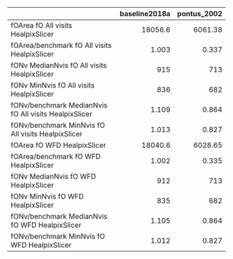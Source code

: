 |                                                       |   baseline2018a |   pontus_2002 |
|:------------------------------------------------------|----------------:|--------------:|
| fOArea fO All visits HealpixSlicer                    |       18056.6   |      6061.38  |
| fOArea/benchmark fO All visits HealpixSlicer          |           1.003 |         0.337 |
| fONv MedianNvis fO All visits HealpixSlicer           |         915     |       713     |
| fONv MinNvis fO All visits HealpixSlicer              |         836     |       682     |
| fONv/benchmark MedianNvis fO All visits HealpixSlicer |           1.109 |         0.864 |
| fONv/benchmark MinNvis fO All visits HealpixSlicer    |           1.013 |         0.827 |
| fOArea fO WFD HealpixSlicer                           |       18040.6   |      6028.65  |
| fOArea/benchmark fO WFD HealpixSlicer                 |           1.002 |         0.335 |
| fONv MedianNvis fO WFD HealpixSlicer                  |         912     |       713     |
| fONv MinNvis fO WFD HealpixSlicer                     |         835     |       682     |
| fONv/benchmark MedianNvis fO WFD HealpixSlicer        |           1.105 |         0.864 |
| fONv/benchmark MinNvis fO WFD HealpixSlicer           |           1.012 |         0.827 |
